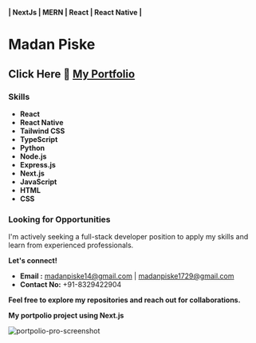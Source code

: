 
<!--
**madanpiske3/madanpiske3** is a ✨ _special_ ✨ repository because its `README.md` (this file) appears on your GitHub profile.

Here are some ideas to get you started:
- 🔭 I’m currently working on ...
- 🌱 I’m currently learning ...
- 👯 I’m looking to collaborate on ...
- 🤔 I’m looking for help with ...
- 💬 Ask me about ...
- 📫 How to reach me: ...
- 😄 Pronouns: ...
- ⚡ Fun fact: ...
<!--
**Front-End Developer**  | **Full-Stack Developer** | **React Developer** | **React Native Developer | NextJs | MERN | React | React Native**
-->
**| NextJs | MERN | React | React Native |**

# Madan Piske 
## Click Here 🔭 [My Portfolio](https://personal-portfolio-git-main-godcodeds-projects-19c4b414.vercel.app/)
<!--
**A passionate full-stack developer | front-end developer | React and React Native Developer eager to contribute to innovative projects.**
-->

### Skills
* **React**
* **React Native**
* **Tailwind CSS**
* **TypeScript**
* **Python**
* **Node.js**
* **Express.js**
* **Next.js**
* **JavaScript**
* **HTML**
* **CSS**

### Looking for Opportunities
I'm actively seeking a full-stack developer position to apply my skills and learn from experienced professionals. 

**Let's connect!** 
* **Email     :** madanpiske14@gmail.com  |  madanpiske1729@gmail.com
* **Contact No:** +91-8329422904

**Feel free to explore my repositories and reach out for collaborations.**



**My portpolio project using Next.js**

![portpolio-pro-screenshot](https://github.com/user-attachments/assets/1ece9684-2602-4202-9127-73c7101c9262)




